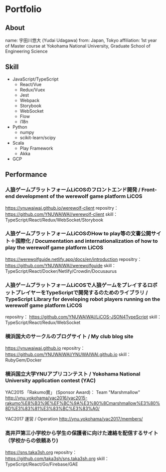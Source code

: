 # Portfolio
## About
name: 宇田川悠大 (Yudai Udagawa) 
from: Japan, Tokyo
affiliation: 1st year of Master course at Yokohama National University, Graduate School of Engineering Science

## Skill

- JavaScript/TypeScript
  - React/Vue
  - Redux/Vuex
  - Jest
  - Webpack
  - Storybook
  - WebSocket
  - Flow
  - i18n
- Python
  - numpy
  - scikit-learn/scipy
- Scala
  - Play Framework
  - Akka
- GCP

## Performance

### 人狼ゲームプラットフォームLiCOSのフロントエンド開発 / Front-end development of the werewolf game platform LiCOS
https://ynuwaiwai.github.io/werewolf-client 
repositry：
https://github.com/YNUWAIWAI/werewolf-client 
skill：
TypeScript/React/Redux/WebSocket/Storybook 

### 人狼ゲームプラットフォームLiCOSのHow to play等の文書公開サイト＋国際化 / Documentation and internationalization of how to play the werewolf game platform LiCOS
https://werewolfguide.netlify.app/docs/en/introduction 
repositry：
https://github.com/YNUWAIWAI/werewolfguide 
skill：TypeScript/React/Docker/Netlify/Crowdin/Docusaurus

### 人狼ゲームプラットフォームLiCOSで人狼ゲームをプレイするロボットプレイヤーをTypeScriptで開発するのためのライブラリ / TypeScript Library for developing robot players running on the werewolf game platform LiCOS

repositry：
https://github.com/YNUWAIWAI/LiCOS-JSON4TypeScript 
skill：TypeScript/React/Redux/WebSocket 

### 横浜国大のサークルのブログサイト / My club blog site

https://ynuwaiwai.github.io 
repositry：
https://github.com/YNUWAIWAI/YNUWAIWAI.github.io 
skill：RubyGem/Docker

### 横浜国立大学YNUアプリコンテスト / Yokohama National University application contest (YAC)

YAC2015 「Rakumo賞」 (Sponsor Award)： Team "Marshmallow" 
http://ynu.yokohama/yac2016/yac2015-rakumo%E8%B3%9E%EF%BC%9A%E3%80%8Cmarshmallow%E3%80%8D%E3%83%81%E3%83%BC%E3%83%A0/ 

YAC2017 運営 / Operation 
http://ynu.yokohama/yac2017/members/ 

### 高井戸第三小学校から学生の保護者に向けた連絡を配信するサイト（学校からの依頼あり)
https://sns.taka3sh.org 
repositry：
https://github.com/taka3sh/sns.taka3sh.org 
skill：TypeScript/React/Go/Firebase/GAE

